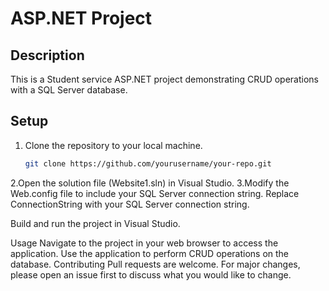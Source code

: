 # ASP.NET Project

## Description
This is a Student service ASP.NET project demonstrating CRUD operations with a SQL Server database.

## Setup
1. Clone the repository to your local machine.
   ```sh
   git clone https://github.com/yourusername/your-repo.git
2.Open the solution file (Website1.sln) in Visual Studio.
3.Modify the Web.config file to include your SQL Server connection string.
Replace ConnectionString with your SQL Server connection string.
<connectionStrings>
    <add name="ConnectionString" connectionString="Data Source=YourServer;Initial Catalog=YourDatabase;User ID=YourUsername;Password=YourPassword;" providerName="System.Data.SqlClient" />
</connectionStrings>

Build and run the project in Visual Studio.

Usage
Navigate to the project in your web browser to access the application.
Use the application to perform CRUD operations on the database.
Contributing
Pull requests are welcome. For major changes, please open an issue first to discuss what you would like to change.
